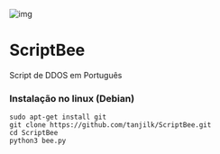 ![img](https://raw.githubusercontent.com/tanjilk/ScriptBee/master/img/icon.ico)  
# ScriptBee  
Script de DDOS em Português  

### Instalação no linux (Debian)
`sudo apt-get install git`  
`git clone https://github.com/tanjilk/ScriptBee.git`  
`cd ScriptBee`  
`python3 bee.py`  
